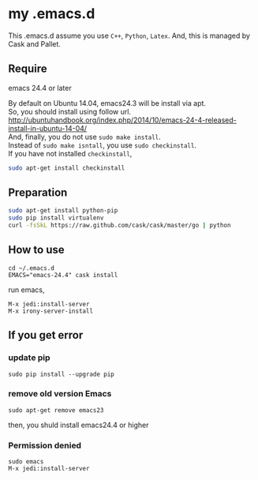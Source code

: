 # my .emacs.d

This .emacs.d assume you use `C++`, `Python`, `Latex`.
And, this is managed by Cask and Pallet.

## Require
emacs 24.4 or later

By default on Ubuntu 14.04, emacs24.3 will be install via apt.  
So, you should install using follow url.  
http://ubuntuhandbook.org/index.php/2014/10/emacs-24-4-released-install-in-ubuntu-14-04/  
And, finally, you do not use `sudo make install`.  
Instead of `sudo make isntall`, you use `sudo checkinstall`.  
If you have not installed `checkinstall`,  
```bash
sudo apt-get install checkinstall
```

## Preparation

```bash
sudo apt-get install python-pip
sudo pip install virtualenv
curl -fsSkL https://raw.github.com/cask/cask/master/go | python
```

## How to use
```
cd ~/.emacs.d
EMACS="emacs-24.4" cask install
```
run emacs,
```
M-x jedi:install-server
M-x irony-server-install
```

## If you get error

### update pip
```
sudo pip install --upgrade pip
```

### remove old version Emacs
```
sudo apt-get remove emacs23
```
then, you shuld install emacs24.4 or higher

### Permission denied
```
sudo emacs
M-x jedi:install-server
```
